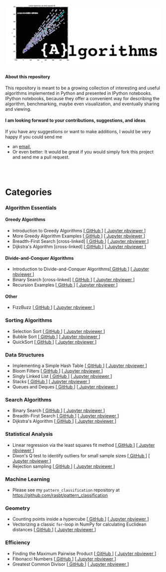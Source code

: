 ![logo](./images/algorithms_logo.png)


#### About this repository

This repository is meant to be a growing collection of interesting and useful algorithms implemented in Python and presented in IPython notebooks. IPython notebooks, because they offer a convenient way for describing the algorithm, benchmarking, maybe even visualization, and eventually sharing and viewing.


#### I am looking forward to your contributions, suggestions, and ideas

If you have any suggestions or want to make additions, I would be very happy if you could send me  
- an [email](mailto:hemprasad.badgujar@gmail.com),  
- Or even better: It would be great if you would simply fork this project and send me a pull request.

<br>
<br>

# Categories

### Algorithm Essentials


#### Greedy Algorithms

- Introduction to Greedy Algorithms [[ GitHub ](ipython_nbs/essentials/greedy-algorithm-intro.ipynb)] [[ Jupyter nbviewer ](algorithms/ipython_nbs/essentials/greedy-algorithm-intro.ipynb)]
- More Greedy Algorithm Examples [[ GitHub ](ipython_nbs/essentials/greedy-algorithm-examples.ipynb)] [[ Jupyter nbviewer ](algorithms/ipython_nbs/essentials/greedy-algorithm-examples.ipynb)]
- Breadth-First Search [cross-linked] [[ GitHub ](ipython_nbs/search/breadth-first-search.ipynb)] [[ Jupyter nbviewer ](algorithms/ipython_nbs/search/breadth-first-search)] 
- Dijkstra's Algorithm [cross-linked] [[ GitHub ](ipython_nbs/search/dijkstra-algorithm.ipynb)] [[ Jupyter nbviewer ](algorithms/ipython_nbs/search/dijkstra-algorithm.ipynb)] 

#### Divide-and-Conquer Algorithms

- Introduction to Divide-and-Conquer Algorithms[[ GitHub ](ipython_nbs/essentials/divide-and-conquer-algorithm-intro.ipynb)] [[ Jupyter nbviewer ](algorithms/ipython_nbs/essentials/divide-and-conquer-algorithm-intro.ipynb)]
- Binary Search [cross-linked] [[ GitHub ](ipython_nbs/search/binary_search.ipynb)] [[ Jupyter nbviewer ](algorithms/ipython_nbs/search/binary_search.ipynb)] 
- Recursion Examples [[ GitHub ](ipython_nbs/essentials/recursion-examples.ipynb)] [[ Jupyter nbviewer ](algorithms/ipython_nbs/essentials/recursion-examples.ipynb)]

#### Other

- FizzBuzz [[ GitHub ](ipython_nbs/essentials/fizzbuzz.ipynb)] [[ Jupyter nbviewer ](algorithms/ipython_nbs/essentials/fizzbuzz.ipynb)]

### Sorting Algorithms

- Selection Sort [[ GitHub ](ipython_nbs/sorting/selection_sort.ipynb)] [[ Jupyter nbviewer ](algorithms/ipython_nbs/sorting/selection_sort.ipynb)]
- Bubble Sort [[ GitHub ](ipython_nbs/sorting/bubble_sort.ipynb)] [[ Jupyter nbviewer ](algorithms/ipython_nbs/sorting/bubble_sort.ipynb)]
- QuickSort [[ GitHub ](ipython_nbs/sorting/quicksort.ipynb)] [[ Jupyter nbviewer ](algorithms/ipython_nbs/sorting/quicksort.ipynb)]

### Data Structures

- Implementing a Simple Hash Table [[ GitHub ](ipython_nbs/data-structures/hashtable-1.ipynb)] [[ Jupyter nbviewer ](algorithms/ipython_nbs/data-structures/hashtable-1.ipynb)] 
- Bloom Filters [[ GitHub ](ipython_nbs/data-structures/bloom-filter.ipynb)] [[ Jupyter nbviewer ](algorithms/ipython_nbs/data-structures/bloom-filter.ipynb)] 
- Singly Linked List [[ GitHub ](ipython_nbs/data-structures/singly-linked-list.ipynb)] [[ Jupyter nbviewer ](algorithms/ipython_nbs/data-structures/singly-linked-list.ipynb)]
- Stacks [[ GitHub ](ipython_nbs/data-structures/stacks.ipynb)] [[ Jupyter nbviewer ](algorithms/ipython_nbs/data-structures/stacks.ipynb)]
- Queues and Deques [[ GitHub ](ipython_nbs/data-structures/queues-and-deques.ipynb)] [[ Jupyter nbviewer ](algorithms/ipython_nbs/data-structures/queues-and-deques.ipynb)]

### Search Algorithms

- Binary Search [[ GitHub ](ipython_nbs/search/binary_search.ipynb)] [[ Jupyter nbviewer ](algorithms/ipython_nbs/search/binary_search.ipynb)] 
- Breadth-First Search [[ GitHub ](ipython_nbs/search/breadth-first-search.ipynb)] [[ Jupyter nbviewer ](algorithms/ipython_nbs/search/breadth-first-search)] 
- Dijkstra's Algorithm [[ GitHub ](ipython_nbs/search/dijkstra-algorithm.ipynb)] [[ Jupyter nbviewer ](algorithms/ipython_nbs/search/dijkstra-algorithm.ipynb)] 

### Statistical Analysis

- Linear regression via the least squares fit method [[ GitHub ](ipython_nbs/statistics/linregr_least_squares_fit.ipynb)] [[ Jupyter nbviewer ](algorithms/ipython_nbs/statistics/linregr_least_squares_fit.ipynb)]
- Dixon's Q test to identify outliers for small sample sizes [[ GitHub ](ipython_nbs/statistics/dixon_q_test.ipynb)] [[ Jupyter nbviewer ](algorithms/ipython_nbs/statistics/dixon_q_test.ipynb)]
- Rejection sampling [[ GitHub ](ipython_nbs/data-structures/rejection_sampling.ipynb)] [[ Jupyter nbviewer ](algorithms/ipython_nbs/statistics/rejection_sampling.ipynb)]


### Machine Learning

- Please see my `pattern_classification` repository at https://github.com/rasbt/pattern_classification

### Geometry

- Counting points inside a hypercube [[ GitHub ](ipython_nbs/geometry/points_in_hybercube.ipynb)] [[ Jupyter nbviewer ](algorithms/ipython_nbs/geometry/points_in_hybercube.ipynb)]
- Vectorizing a classic `for`-loop in NumPy for calculating Euclidean distances [[ GitHub ](ipython_nbs/geometry/eucldist_numpy_vectorization.ipynb)] [[ Jupyter nbviewer ](algorithms/ipython_nbs/geometry/eucldist_numpy_vectorization.ipynb)]



### Efficiency

- Finding the Maximum Pairwise Product [[ GitHub ](ipython_nbs/efficiency/maximum-pairwise-product.ipynb)] [[ Jupyter nbviewer ](algorithms/ipython_nbs/efficiency/maximum-pairwise-product.ipynb)]
- Fibonacci Numbers [[ GitHub ](ipython_nbs/efficiency/fibonacci-tree.ipynb)] [[ Jupyter nbviewer ](algorithms/ipython_nbs/efficiency/fibonacci-tree.ipynb)]
- Greatest Common Divisor [[ GitHub ](ipython_nbs/efficiency/greatest-common-divisor.ipynb)] [[ Jupyter nbviewer ](algorithms/ipython_nbs/efficiency/greatest-common-divisor.ipynb)]
